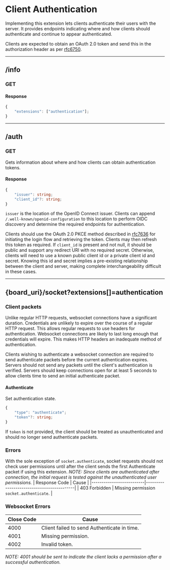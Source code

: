 Client Authentication
=====================
Implementing this extension lets clients authenticate their users with the server.
It provides endpoints indicating where and how clients should authenticate and continue to appear authenticated.

Clients are expected to obtain an OAuth 2.0 token and send this in the authorization header as per [rfc6750](https://datatracker.ietf.org/doc/html/rfc6750#section-2.1).

--------------------------------------------------------------------------------

## /info
### GET
#### Response
```typescript
{
	"extensions": ["authentication"];
}
```

--------------------------------------------------------------------------------

## /auth
### GET
Gets information about where and how clients can obtain authentication tokens.
#### Response
```typescript
{
	"issuer": string;
	"client_id"?: string;
}
```
`issuer` is the location of the OpenID Connect issuer.
Clients can append `/.well-known/openid-configuration` to this location to perform OIDC discovery and determine the required endpoints for authentication.

Clients should use the OAuth 2.0 PKCE method described in [rfc7636](https://datatracker.ietf.org/doc/html/rfc7636) for initiating the login flow and retrieving the token.
Clients may then refresh this token as required.
If `client_id` is present and not null, it should be public and support any redirect URI with no required secret.
Otherwise, clients will need to use a known public client id or a private client id and secret.
Knowing this id and secret implies a pre-existing relationship between the client and server, making complete interchangeability difficult in these cases.

--------------------------------------------------------------------------------

## {board_uri}/socket?extensions[]=authentication
### Client packets
Unlike regular HTTP requests, websocket connections have a significant duration.
Credentials are unlikely to expire over the course of a regular HTTP request.
This allows regular requests to use headers for authentication.
Websocket connections are likely to last long enough that credentials will expire.
This makes HTTP headers an inadequate method of authentication.

Clients wishing to authenticate a websocket connection are required to send authenticate packets before the current authentication expires.
Servers should not send any packets until the client's authentication is verified.
Servers should keep connections open for at least 5 seconds to allow clients time to send an initial authenticate packet.
#### Authenticate
Set authentication state.
```typescript
{
	"type": "authenticate";
	"token"?: string;
}
```
If `token` is not provided, the client should be treated as unauthenticated and should no longer send authenticate packets.

### Errors
With the sole exception of `socket.authenticate`, socket requests should not check user permissions until after the client sends the first Authenticate packet if using this extension.
*NOTE: Since clients are authenticated after connection, the initial request is tested against the unauthenticated user permissions.*
| Response Code            | Cause                                     |
|--------------------------|-------------------------------------------|
| 403 Forbidden            | Missing permission `socket.authenticate`. |
### Websocket Errors
| Close Code | Cause                                       |
|------------|---------------------------------------------|
| 4000       | Client failed to send Authenticate in time. |
| 4001       | Missing permission.                         |
| 4002       | Invalid token.                              |

*NOTE: 4001 should be sent to indicate the client lacks a permission after a successful authentication.*